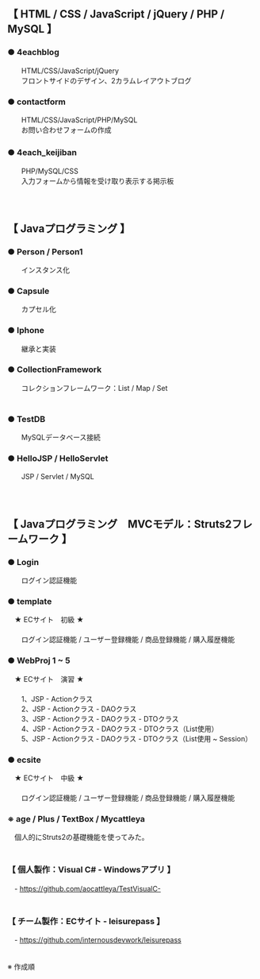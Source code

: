 
## 【 HTML / CSS / JavaScript / jQuery / PHP / MySQL 】
### ● 4eachblog
　　HTML/CSS/JavaScript/jQuery  
　　フロントサイドのデザイン、2カラムレイアウトブログ   
### ● contactform  
　　HTML/CSS/JavaScript/PHP/MySQL  
　　お問い合わせフォームの作成    
### ● 4each_keijiban　  
　　PHP/MySQL/CSS  
　　入力フォームから情報を受け取り表示する掲示板  
　  
　  
## 【 Javaプログラミング 】

### ● Person / Person1
　　インスタンス化

### ● Capsule
　　カプセル化

### ● Iphone
　　継承と実装

### ● CollectionFramework
　　コレクションフレームワーク：List / Map / Set  
　  
### ● TestDB
　　MySQLデータベース接続

### ● HelloJSP / HelloServlet
　　JSP / Servlet / MySQL  
　  
　  
## 【 Javaプログラミング　MVCモデル：Struts2フレームワーク 】

### ● Login
　　ログイン認証機能

### ● template
　★ ECサイト　初級 ★  
 　  
　　ログイン認証機能 / ユーザー登録機能 / 商品登録機能 / 購入履歴機能

### ● WebProj 1 ~ 5
　★ ECサイト　演習 ★  
 　  
　　1、JSP - Actionクラス  
　　2、JSP - Actionクラス - DAOクラス  
　　3、JSP - Actionクラス - DAOクラス - DTOクラス  
　　4、JSP - Actionクラス - DAOクラス - DTOクラス（List使用）  
　　5、JSP - Actionクラス - DAOクラス - DTOクラス（List使用 ~ Session）  

### ● ecsite
　★ ECサイト　中級 ★  
 　  
 　　ログイン認証機能 / ユーザー登録機能 / 商品登録機能 / 購入履歴機能　  

### ※ age / Plus / TextBox / Mycattleya  
　個人的にStruts2の基礎機能を使ってみた。　  
　  
### 【 個人製作：Visual C# - Windowsアプリ 】  
　- https://github.com/aocattleya/TestVisualC-  
　  
### 【 チーム製作：ECサイト - leisurepass 】  
　- https://github.com/internousdevwork/leisurepass

　  
※ 作成順
